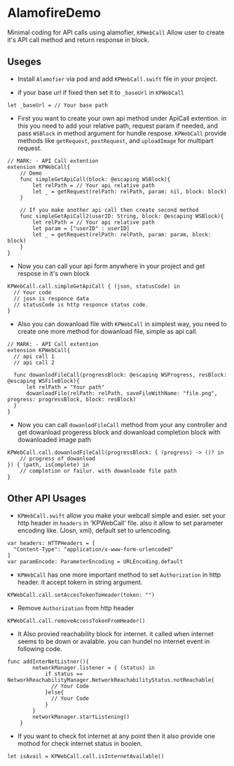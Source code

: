 # AlamofireDemo
Minimal coding for API calls using alamofier, `KPWebCall` Allow user to create it's API call method and return response in block.

## Useges
+ Install `Alamofier` via pod and add `KPWebCall.swift` file in your project.

+ if your base url if fixed then set it to `_baseUrl` in `KPWebCall`
```
let _baseUrl = // Your base path
```

+ First you want to create your own api method under ApiCall extention. in this you need to add your relative path, request param if needed, and pass `WSBlock` in method argument for hundle respose. `KPWebCall` provide methods like `getRequest`, `postRequest`, and `uploadImage` for multipart request.

```
// MARK: - API Call extention
extension KPWebCall{
    // Demo 
    func simpleGetApiCall(block: @escaping WSBlock){
        let relPath = // Your api relative path
        let _ = getRequest(relPath: relPath, param: nil, block: block)
    }
    
    // If you make another api call then create second method
    func simpleGetApiCall2(userID: String, block: @escaping WSBlock){
        let relPath = // Your api relative path
        let param = ["userID" : userID]
        let _ = getRequest(relPath: relPath, param: param, block: block)
    }
}
```

+ Now you can call your api form anywhere in your project and get respose in it's own block
```
KPWebCall.call.simpleGetApiCall { (json, statusCode) in
  // Your code
  // josn is responce data
  // statusCode is http responce status code.
}
```

+ Also you can dowanload file with `KPWebCall` in simplest way, you need to create one more method for dowanload file, simple as api call.
```
// MARK: - API Call extention
extension KPWebCall{
  // api call 1
  // api call 2

  func dowanlodFileCall(progressBlock: @escaping WSProgress, resBlock: @escaping WSFileBlock){
      let relPath = "Your path"
      dowanloadFile(relPath: relPath, saveFileWithName: "file.png", progress: progressBlock, block: resBlock)
  }
}
```

+ Now you can call `dowanlodFileCall` method from your any controller and get dowanload progeress block and dowanload completion block with dowanloaded image path
```
KPWebCall.call.dowanlodFileCall(progressBlock: { (progress) -> ()? in
    // progress of dowanload
}) { (path, isComplete) in
    // completion or failur. with dowanloade file path
}
```

## Other API Usages

+ `KPWebCall.swift` allow you make your webcall simple and esier. set your http header in `headers` in 'KPWebCall' file. also it allow to set parameter encoding like. (Josn, xml), default set to urlencoding.
```
var headers: HTTPHeaders = [
  "Content-Type": "application/x-www-form-urlencoded"
]
var paramEncode: ParameterEncoding = URLEncoding.default
```

+ `KPWebCall` has one more important method to set `Authorization` in http header. it accept tokern in string argument.
```
KPWebCall.call.setAccesTokenToHeader(token: "")
```

+ Remove `Authorization` from http header
```
KPWebCall.call.removeAccessTokenFromHeader()
```

+ It Also provied reachability block for internet. it called when internet seems to be down or avalable. you can hundel no internet event in following code.
```
func addInterNetListner(){
        networkManager.listener = { (status) in
            if status == NetworkReachabilityManager.NetworkReachabilityStatus.notReachable{
              // Your Code
            }else{
              // Your Code
            }
        }
        networkManager.startListening()
    }
```

+ If you want to check fot internet at any point then it also provide one mothod for check internet status in boolen.
```
let isAvail = KPWebCall.call.isInternetAvailable()
```

